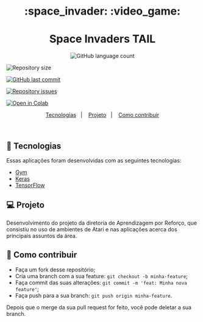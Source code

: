 <h1 align="center">
    :space_invader: :video_game:
</h1>

<h1 align="center">
  Space Invaders TAIL
</h1>
<p align="center">
  <img alt="GitHub language count" src="https://img.shields.io/github/languages/count/TailUFPB
/
space-invaders-tail">

  <img alt="Repository size" src="https://img.shields.io/github/repo-size/TailUFPB
/
space-invaders-tail">
  
  <a href="https://github.com/franklinthony/fake-news-identifier/commits/master">
    <img alt="GitHub last commit" src="https://img.shields.io/github/last-commit/TailUFPB
/
space-invaders-tail">
  </a>

  <a href="https://github.com/TailUFPB
/
space-invaders-tail">
    <img alt="Repository issues" src="https://img.shields.io/github/issues/TailUFPB
/
space-invaders-tail">
  </a>
  
  <a href="https://colab.research.google.com/github/TailUFPB
/
space-invaders-tail/blob/main/RL_Tail_Space_Invaders.ipynb">
  <img src="https://colab.research.google.com/assets/colab-badge.svg" alt="Open in Colab"/>
</a>
</p>

<p align="center">
  <a href="#rocket-tecnologias">Tecnologias</a>&nbsp;&nbsp;&nbsp;|&nbsp;&nbsp;&nbsp;
  <a href="#-projeto">Projeto</a>&nbsp;&nbsp;&nbsp;|&nbsp;&nbsp;&nbsp;
  <a href="#-como-contribuir">Como contribuir</a>
</p>

<br>

## :rocket: Tecnologias

Essas aplicações foram desenvolvidas com as seguintes tecnologias:

- [Gym](https://gym.openai.com/)
- [Keras](https://keras.io/)
- [TensorFlow](https://www.tensorflow.org/)

## 💻 Projeto

Desenvolvimento do projeto da diretoria de Aprendizagem por Reforço, que consistiu no uso de ambientes de Atari e nas aplicações acerca dos principais assuntos da área.

## 🤔 Como contribuir

- Faça um fork desse repositório;
- Cria uma branch com a sua feature: `git checkout -b minha-feature`;
- Faça commit das suas alterações: `git commit -m 'feat: Minha nova feature'`;
- Faça push para a sua branch: `git push origin minha-feature`.

Depois que o merge da sua pull request for feito, você pode deletar a sua branch.

